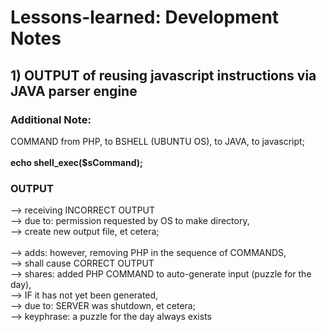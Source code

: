 # Lessons-learned: Development Notes

## 1) OUTPUT of reusing javascript instructions via JAVA parser engine 

### Additional Note:

COMMAND from PHP, to BSHELL (UBUNTU OS), to JAVA, to javascript;<br/>
<br/>
<b>echo shell_exec($sCommand);</b><br/>

### OUTPUT

--> receiving INCORRECT OUTPUT<br/> 
--> due to: permission requested by OS to make directory,<br/>
--> create new output file, et cetera;<br/>
<br/>
--> adds: however, removing PHP in the sequence of COMMANDS,<br/> 
--> shall cause CORRECT OUTPUT<br/>
--> shares: added PHP COMMAND to auto-generate input (puzzle for the day),<br/>
--> IF it has not yet been generated,<br/>
--> due to: SERVER was shutdown, et cetera;<br/>
--> keyphrase: a puzzle for the day always exists
